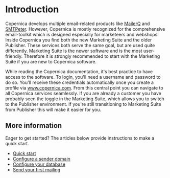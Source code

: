 # Introduction

Copernica develops multiple email-related products like 
[MailerQ](https://www.mailerq.com) and [SMTPeter](https://www.smtpeter.com).
However, Copernica is mostly recognized for the comprehensive
email-toolkit which is designed especially for marketeers and 
webshops. Inside Copernica you find both the new Marketing Suite
and the older Publisher. These services both serve the same goal,
but are used quite differently. Marketing Suite is the newer software 
and is the most user-friendly. Therefore it is strongly recommended 
to start with the Marketing Suite if you are new to Copernica software.

While reading the Copernica documentation, it's best practice to 
have access to the software. To login, you'll need a username 
and password to do so. You'll receive these credentials
automatically once you create a profile via www.copernica.com.
From this central point you can navigate to all Copernica
services seamlessly. If you are already a customer you have probably seen 
the toggle in the Marketing Suite, which allows you to switch to the 
Publisher environment. If you're still transitioning to Marketing Suite 
from Publisher this will make it easier for you.

## More information

Eager to get started? The articles below provide instructions to make 
a quick start.

* [Quick start](./quick-start-guide.md)
* [Configure a sender domain](./quick-sender-domain-guide)
* [Configure your database](./quick-database-guide)
* [Send your first mailing](./quick-mailing-guide)
